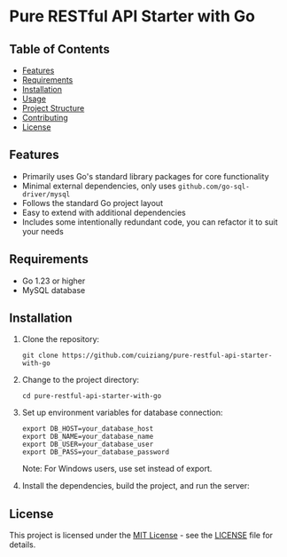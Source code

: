 # Pure RESTful API Starter with Go


## Table of Contents

- [Features](#features)
- [Requirements](#requirements)
- [Installation](#installation)
- [Usage](#usage)
- [Project Structure](#project-structure)
- [Contributing](#contributing)
- [License](#license)

## Features

- Primarily uses Go's standard library packages for core functionality 
- Minimal external dependencies, only uses `github.com/go-sql-driver/mysql`
- Follows the standard Go project layout
- Easy to extend with additional dependencies
- Includes some intentionally redundant code, you can refactor it to suit your needs

## Requirements

- Go 1.23 or higher
- MySQL database

## Installation

1. Clone the repository:
   ```
   git clone https://github.com/cuiziang/pure-restful-api-starter-with-go
   ```

2. Change to the project directory:
   ```
   cd pure-restful-api-starter-with-go
   ```
3. Set up environment variables for database connection:
    ```
    export DB_HOST=your_database_host
    export DB_NAME=your_database_name
    export DB_USER=your_database_user
    export DB_PASS=your_database_password
    ```
    Note: For Windows users, use set instead of export.


3. Install the dependencies, build the project, and run the server:

## License

This project is licensed under the [MIT License](https://opensource.org/licenses/MIT) - see the [LICENSE](LICENSE) file for details.
